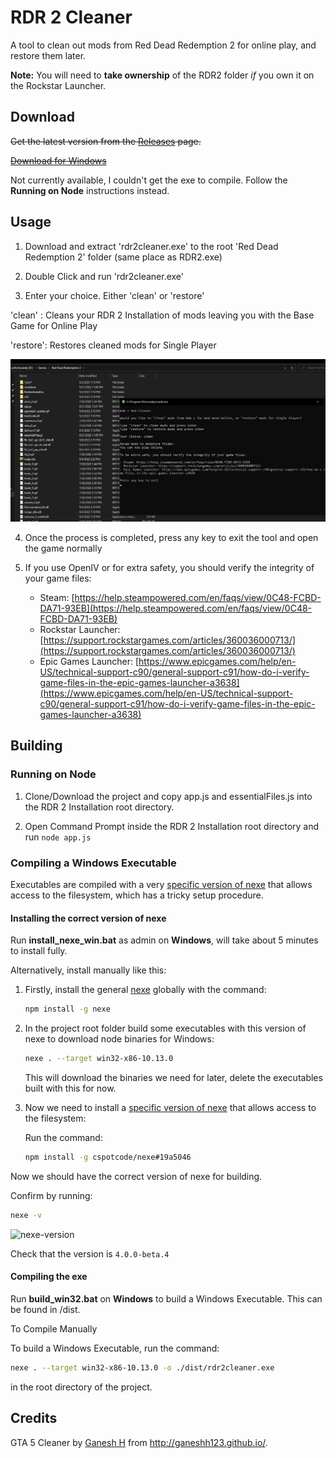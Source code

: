 # RDR 2 Cleaner
A tool to clean out mods from Red Dead Redemption 2 for online play, and restore them later.

**Note:** You will need to **take ownership** of the RDR2 folder *if* you own it on the Rockstar Launcher.

## Download

~~Get the latest version from the [Releases](https://github.com/VictorGamer072YT/rdr2-cleaner/releases/latest) page.~~

~~[Download for Windows](https://github.com/ganeshh123/rdr2-VictorGamer072YT/releases/download/1.0.0/rdr2cleaner_1.0.0.zip)~~

Not currently available, I couldn't get the exe to compile. Follow the **Running on Node** instructions instead. 

## Usage
1. Download and extract 'rdr2cleaner.exe' to the root 'Red Dead Redemption 2' folder (same place as RDR2.exe)

2. Double Click and run 'rdr2cleaner.exe'

3. Enter your choice. Either 'clean' or 'restore'

  'clean' : Cleans your RDR 2 Installation of mods leaving you with the Base Game for Online Play
  
  'restore': Restores cleaned mods for Single Player

  ![usage](docs/usage.png)
  
4. Once the process is completed, press any key to exit the tool and open the game normally

5. If you use OpenIV or for extra safety, you should verify the integrity of your game files:
    - Steam: [https://help.steampowered.com/en/faqs/view/0C48-FCBD-DA71-93EB](https://help.steampowered.com/en/faqs/view/0C48-FCBD-DA71-93EB)
    - Rockstar Launcher: [https://support.rockstargames.com/articles/360036000713/](https://support.rockstargames.com/articles/360036000713/)
    - Epic Games Launcher: [https://www.epicgames.com/help/en-US/technical-support-c90/general-support-c91/how-do-i-verify-game-files-in-the-epic-games-launcher-a3638](https://www.epicgames.com/help/en-US/technical-support-c90/general-support-c91/how-do-i-verify-game-files-in-the-epic-games-launcher-a3638)

## Building
### Running on Node
1. Clone/Download the project and copy app.js and essentialFiles.js into the RDR 2 Installation root directory.

2. Open Command Prompt inside the RDR 2 Installation root directory and run ```node app.js```


### Compiling a Windows Executable
Executables are compiled with a very [specific version of nexe](https://github.com/cspotcode/nexe/tree/fix-vfs) that allows access to the filesystem, which has a tricky setup procedure.

#### Installing the correct version of nexe
Run **install_nexe_win.bat** as admin on **Windows**, will take about 5 minutes to install fully.

Alternatively, install manually like this:

1. Firstly, install the general [nexe](https://www.npmjs.com/package/nexe) globally with the command:

    ```bash
    npm install -g nexe
    ```
2. In the project root folder build some executables with this version of nexe to download node binaries for Windows:

    ```bash
    nexe . --target win32-x86-10.13.0
    ```

    This will download the binaries we need for later, delete the executables built with this for now.

3. Now we need to install a [specific version of nexe](https://github.com/cspotcode/nexe/tree/fix-vfs) that allows access to the filesystem:

    Run the command:

    ```bash
    npm install -g cspotcode/nexe#19a5046
    ```

Now we should have the correct version of nexe for building.

Confirm by running:

```bash
nexe -v
```

![nexe-version](docs/nexe-version.png)

Check that the version is `4.0.0-beta.4`

#### Compiling the exe
Run **build_win32.bat** on **Windows** to build a Windows Executable. This can be found in /dist.

To Compile Manually

To build a Windows Executable, run the command:
```bash
nexe . --target win32-x86-10.13.0 -o ./dist/rdr2cleaner.exe
```
in the root directory of the project.

## Credits
GTA 5 Cleaner by <a href="https://github.com/ganeshh123" title="Ganesh H">Ganesh H</a> from <a href="https://http://ganeshh123.github.io/" title="ganeshh123"> http://ganeshh123.github.io/</a>.
